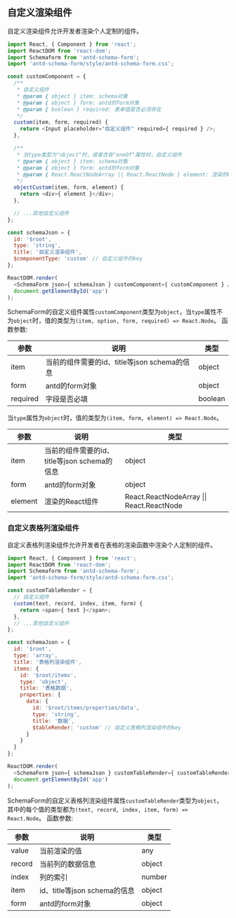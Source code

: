 ## 自定义渲染组件

自定义渲染组件允许开发者渲染个人定制的组件。

```javascript
import React, { Component } from 'react';
import ReactDOM from 'react-dom';
import Schemaform from 'antd-schema-form';
import 'antd-schema-form/style/antd-schema-form.css';

const customComponent = {
  /**
   * 自定义组件
   * @param { object } item: schema对象
   * @param { object } form: antd的form对象
   * @param { boolean } required: 表单值是否必须存在
   */
  custom(item, form, required) {
    return <Input placeholder="自定义组件" required={ required } />;
  },

  /**
   * 当type类型为"object"时，或者含有"oneOf"属性时，自定义组件
   * @param { object } item: schema对象
   * @param { object } form: antd的form对象
   * @param { React.ReactNodeArray || React.ReactNode } element: 渲染的React组件
   */
  objectCustom(item, form, element) {
    return <div>{ element }</div>;
  },

  // ...其他自定义组件
};

const schemaJson = {
  id: '$root',
  type: 'string',
  title: '自定义渲染组件',
  $componentType: 'custom' // 自定义组件的key
};

ReactDOM.render(
  <SchemaForm json={ schemaJson } customComponent={ customComponent } />,
  document.getElementById('app')
);
```

SchemaForm的自定义组件属性`customComponent`类型为`object`，当`type`属性不为`object`时，值的类型为`(item, option, form, required) => React.Node`。
函数参数:

| 参数     | 说明                                         | 类型    |
| ---      | ---                                          | ---     |
| item     | 当前的组件需要的id、title等json schema的信息 | object  |
| form     | antd的form对象                               | object  |
| required | 字段是否必填                                 | boolean |

当`type`属性为`object`时，值的类型为`(item, form, element) => React.Node`。

| 参数    | 说明                                         | 类型   |
| ---     | ---                                          | ---    |
| item    | 当前的组件需要的id、title等json schema的信息 | object |
| form    | antd的form对象                               | object |
| element | 渲染的React组件                              | React.ReactNodeArray &#124;&#124; React.ReactNode |

### 自定义表格列渲染组件

自定义表格列渲染组件允许开发者在表格的渲染函数中渲染个人定制的组件。

```javascript
import React, { Component } from 'react';
import ReactDOM from 'react-dom';
import Schemaform from 'antd-schema-form';
import 'antd-schema-form/style/antd-schema-form.css';

const customTableRender = {
  // 自定义组件
  custom(text, record, index, item, form) {
    return <span>{ text }</span>;
  },
  // ...其他自定义组件
};

const schemaJson = {
  id: '$root',
  type: 'array',
  title: '表格列渲染组件',
  items: {
    id: '$root/items',
    type: 'object',
    title: '表格数据',
    properties: {
      data: {
        id: '$root/items/properties/data',
        type: 'string',
        title: '数据',
        $tableRender: 'custom' // 自定义表格列渲染组件的key
      }
    }
  }
};

ReactDOM.render(
  <SchemaForm json={ schemaJson } customTableRender={ customTableRender } />,
  document.getElementById('app')
);
```

SchemaForm的自定义表格列渲染组件属性`customTableRender`类型为`object`，其中的每个值的类型都为`(text, record, index, item, form) => React.Node`。
函数参数:

| 参数   | 说明                         | 类型   |
| ---    | ---                          | ---    |
| value  | 当前渲染的值                 | any    |
| record | 当前列的数据信息             | object |
| index  | 列的索引                     | number |
| item   | id、title等json schema的信息 | object |
| form   | antd的form对象               | object |